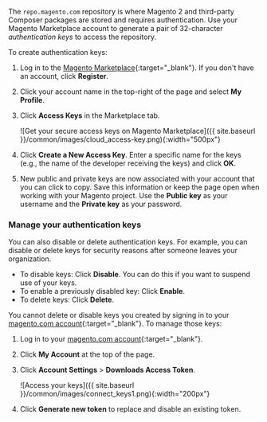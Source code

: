 The `repo.magento.com` repository is where Magento 2 and third-party Composer packages are stored and requires authentication. Use your Magento Marketplace account to generate a pair of 32-character *authentication keys* to access the repository.

To create authentication keys:

1.  Log in to the [Magento Marketplace](https://marketplace.magento.com){:target="&#95;blank"}. If you don't have an account, click **Register**.
2.  Click your account name in the top-right of the page and select **My Profile**.

3.  Click **Access Keys** in the Marketplace tab.

	![Get your secure access keys on Magento Marketplace]({{ site.baseurl }}/common/images/cloud_access-key.png){:width="500px"}
4.  Click **Create a New Access Key**. Enter a specific name for the keys (e.g., the name of the developer receiving the keys) and click **OK**.

5.  New public and private keys are now associated with your account that you can click to copy. Save this information or keep the page open when working with your Magento project. Use the **Public key** as your username and the **Private key** as your password.

### Manage your authentication keys

You can also disable or delete authentication keys. For example, you can disable or delete keys for security reasons after someone leaves your organization.

*	To disable keys: Click **Disable**. You can do this if you want to suspend use of your keys.
*	To enable a previously disabled key: Click **Enable**.
*	To delete keys: Click **Delete**.

You cannot delete or disable keys you created by signing in to your [magento.com account](https://www.magentocommerce.com/products/customer/account/login){:target="&#95;blank"}. To manage those keys:

1.	Log in to your [magento.com account](https://www.magentocommerce.com/products/customer/account/login){:target="&#95;blank"}.
2.	Click **My Account** at the top of the page.
3.	Click **Account Settings** > **Downloads Access Token**.

	![Access your keys]({{ site.baseurl }}/common/images/connect_keys1.png){:width="200px"}
4.	Click **Generate new token** to replace and disable an existing token.
